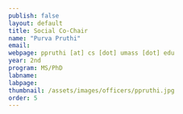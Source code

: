 ```yaml
---
publish: false
layout: default
title: Social Co-Chair
name: "Purva Pruthi"
email:
webpage: ppruthi [at] cs [dot] umass [dot] edu
year: 2nd
program: MS/PhD
labname:
labpage:
thumbnail: /assets/images/officers/ppruthi.jpg
order: 5
---
```


